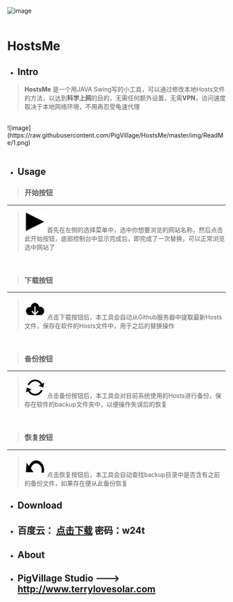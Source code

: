 ![image](https://raw.githubusercontent.com/TerrySolar/HostsMe/master/img/logo.png)<br/><br/>

# HostsMe

- ## Intro
> **HostsMe** 是一个用JAVA Swing写的小工具，可以通过修改本地Hosts文件的方法，以达到**科学上网**的目的，无需任何额外设置，无需**VPN**，访问速度取决于本地网络环境，不用再忍受龟速代理



 <br/>
![image](https://raw.githubusercontent.com/PigVillage/HostsMe/master/img/ReadMe/1.png)<br/><br/>

- ## Usage

> ### 开始按钮
***
> ![image](https://raw.githubusercontent.com/PigVillage/HostsMe/master/img/start.png) 首先在左侧的选择菜单中，选中你想要浏览的网站名称，然后点击此开始按钮，底部控制台中显示完成后，即完成了一次替换，可以正常浏览选中网站了<br/>

<br/>

> ### 下载按钮
***
> ![image](https://raw.githubusercontent.com/PigVillage/HostsMe/master/img/download.png) 点击下载按钮后，本工具会自动从Github服务器中提取最新Hosts文件，保存在软件的Hosts文件中，用于之后的替换操作<br/>

<br/>

> ### 备份按钮
***
> ![image](https://raw.githubusercontent.com/PigVillage/HostsMe/master/img/backup.png) 点击备份按钮后，本工具会对目前系统使用的Hosts进行备份，保存在软件的backup文件夹中，以便操作失误后的恢复<br/>

<br/>

> ### 恢复按钮
***
> ![image](https://raw.githubusercontent.com/PigVillage/HostsMe/master/img/restore.png) 点击恢复按钮后，本工具会自动查找backup目录中是否含有之前的备份文件，如果存在便从此备份恢复<br/>

- ## Download

 - ## 百度云： [点击下载](http://pan.baidu.com/s/1jHjlLci)  密码：w24t


- ## About

 - ## PigVillage Studio --->  <http://www.terrylovesolar.com>
